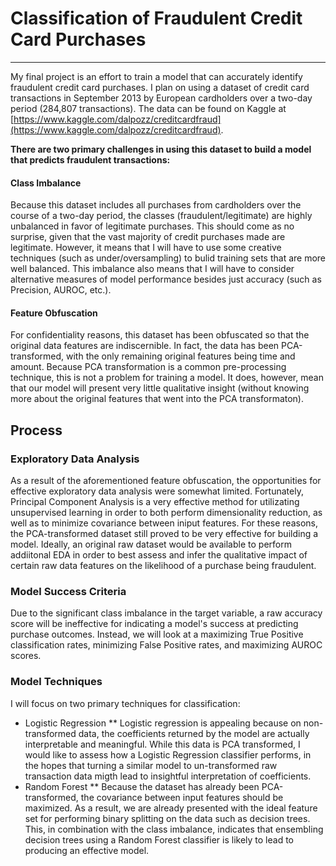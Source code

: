 # Classification of Fraudulent Credit Card Purchases
---
My final project is an effort to train a model that can accurately identify fraudulent credit card purchases.  I plan on using a dataset of credit card transactions in September 2013 by European cardholders over a two-day period (284,807 transactions).  The data can be found on Kaggle at [https://www.kaggle.com/dalpozz/creditcardfraud](https://www.kaggle.com/dalpozz/creditcardfraud).

**There are two primary challenges in using this dataset to build a model that predicts fraudulent transactions:**
#### Class Imbalance
Because this dataset includes all purchases from cardholders over the course of a two-day period, the classes (fraudulent/legitimate) are highly unbalanced in favor of legitimate purchases.  This should come as no surprise, given that the vast majority of credit purchases made are legitimate.  However, it means that I will have to use some creative techniques (such as under/oversampling) to bulid training sets that are more well balanced.  This imbalance also means that I will have to consider alternative measures of model performance besides just accuracy (such as Precision, AUROC, etc.).
#### Feature Obfuscation
For confidentiality reasons, this dataset has been obfuscated so that the original data features are indiscernible.  In fact, the data has been PCA-transformed, with the only remaining original features being time and amount.  Because PCA transformation is a common pre-processing technique, this is not a problem for training a model.  It does, however, mean that our model will present very little qualitative insight (without knowing more about the original features that went into the PCA transformaton).

## Process
### Exploratory Data Analysis
As a result of the aforementioned feature obfuscation, the opportunities for effective exploratory data analysis were somewhat limited.  Fortunately, Principal Component Analysis is a very effective method for utilizating unsupervised learning in order to both perform dimensionality reduction, as well as to minimize covariance between iniput features.  For these reasons, the PCA-transformed dataset still proved to be very effective for building a model.  Ideally, an original raw dataset would be available to perform addiitonal EDA in order to best assess and infer the qualitative impact of certain raw data features on the likelihood of a purchase being fraudulent.
### Model Success Criteria
Due to the significant class imbalance in the target variable, a raw accuracy score will be ineffective for indicating a model's success at predicting purchase outcomes.  Instead, we will look at a maximizing True Positive classification rates, minimizing False Positive rates, and maximizing AUROC scores.  
### Model Techniques
I will focus on two primary techniques for classification:
* Logistic Regression
** Logistic regression is appealing because on non-transformed data, the coefficients returned by the model are actually interpretable and meaningful.  While this data is PCA transformed, I would like to assess how a Logistic Regression classifier performs, in the hopes that turning a similar model to un-transformed raw transaction data migth lead to insightful interpretation of coefficients.
* Random Forest
** Because the dataset has already been PCA-transformed, the covariance between input features should be maximized.  As a result, we are already presented with the ideal feature set for performing binary splitting on the data such as decision trees.  This, in combination with the class imbalance, indicates that ensembling decision trees using a Random Forest classifier is likely to lead to producing an effective model. 

